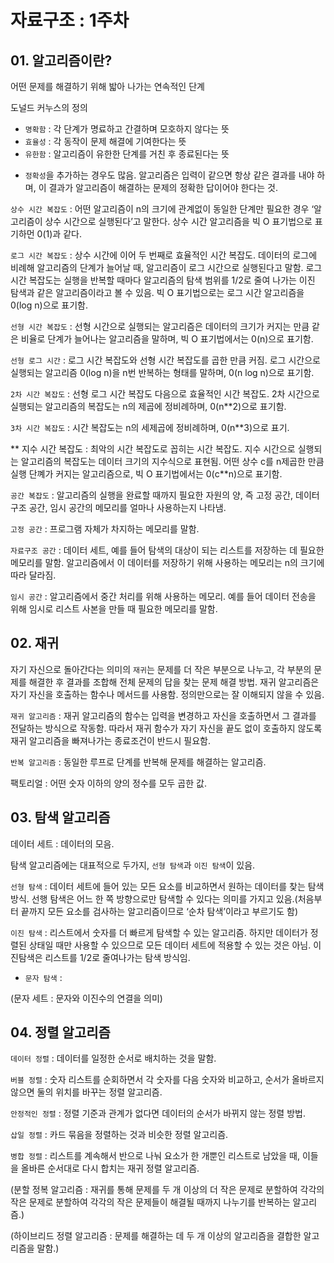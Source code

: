 # 자료구조 : 1주차

## 01. 알고리즘이란?

어떤 문제를 해결하기 위해 밟아 나가는 연속적인 단계

도널드 커누스의 정의 

- `명확함` : 각 단계가 명료하고 간결하며 모호하지 않다는 뜻
- `효율성` : 각 동작이 문제 해결에 기여한다는 뜻
- `유한함` : 알고리즘이 유한한 단계를 거친 후 종료된다는 뜻

+ `정확성`을 추가하는 경우도 많음. 알고리즘은 입력이 같으면 항상 같은 결과를 내야 하며, 이 결과가 알고리즘이 해결하는 문제의 정확한 답이어야 한다는 것.

`상수 시간 복잡도` : 어떤 알고리즘이 n의 크기에 관계없이 동일한 단계만 필요한 경우 ‘알고리즘이 상수 시간으로 실행된다’고 말한다. 상수 시간 알고리즘을 빅 O 표기법으로 표기하먼 0(1)과 같다.

`로그 시간 복잡도` : 상수 시간에 이어 두 번째로 효율적인 시간 복잡도. 데이터의 로그에 비례해 알고리즘의 단계가 늘어날 때, 알고리즘이 로그 시간으로 실행된다고 말함. 로그 시간 복잡도는 실행을 반복할 때마다 알고리즘의 탐색 범위를 1/2로 줄여 나가는 이진 탐색과 같은 알고리즘이라고 볼 수 있음. 빅 O 표기법으로는 로그 시간 알고리즘을 0(log n)으로 표기함.

`선형 시간 복잡도` : 선형 시간으로 실행되는 알고리즘은 데이터의 크기가 커지는 만큼 같은 비율로 단계가 늘어나는 알고리즘을 말하며, 빅 O 표기법에서는 0(n)으로 표기함.

`선형 로그 시간` : 로그 시간 복잡도와 선형 시간 복잡도를 곱한 만큼 커짐. 로그 시간으로 실행되는 알고리즘 0(log n)을 n번 반복하는 형태를 말하며, 0(n log n)으로 표기함.

`2차 시간 복잡도` : 선형 로그 시간 복잡도 다음으로 효율적인 시간 복잡도. 2차 시간으로 실행되는 알고리즘의 복잡도는 n의 제곱에 정비례하며, 0(n**2)으로 표기함.

`3차 시간 복잡도` : 시간 복잡도는 n의 세제곱에 정비례하며, 0(n**3)으로 표기.

** 지수 시간 복잡도 : 최악의 시간 복잡도로 꼽히는 시간 복잡도. 지수 시간으로 실행되는 알고리즘의 복잡도는 데이터 크기의 지수식으로 표현됨. 어떤 상수 c를 n제곱한 만큼 실행 단꼐가 커지는 알고리즘으로, 빅 O 표기법에서는 0(c**n)으로 표기함.

`공간 복잡도` :  알고리즘의 실행을 완료할 때까지 필요한 자원의 양, 즉 고정 공간, 데이터 구조 공간, 임시 공간의 메모리를 얼마나 사용하는지 나타냄.

`고정 공간` : 프로그램 자체가 차지하는 메모리를 말함.

`자료구조 공간` : 데이터 세트, 예를 들어 탐색의 대상이 되는 리스트를 저장하는 데 필요한 메모리를 말함. 알고리즘에서 이 데이터를 저장하기 위해 사용하는 메모리는 n의 크기에 따라 달라짐.

`임시 공간` : 알고리즘에서 중간 처리를 위해 사용하는 메모리. 예를 들어 데이터 전송을 위해 임시로 리스트 사본을 만들 때 필요한 메모리를 말함.

## 02. 재귀

자기 자신으로 돌아간다는 의미의 `재귀`는 문제를 더 작은 부분으로 나누고, 각 부분의 문제를 해결한 후 결과를 조합해 전체 문제의 답을 찾는 문제 해결 방법. 재귀 알고리즘은 자기 자신을 호출하는 함수나 메서드를 사용함. 정의만으로는 잘 이해되지 않을 수 있음. 

`재귀 알고리즘` : 재귀 알고리즘의 함수는 입력을 변경하고 자신을 호출하면서 그 결과를 전달하는 방식으로 작동함. 따라서 재귀 함수가 자기 자신을 끝도 없이 호출하지 않도록 재귀 알고리즘을 빠져나가는 종료조건이 반드시 필요함.

`반복 알고리즘` : 동일한 루프로 단계를 반복해 문제를 해결하는 알고리즘.

팩토리얼 : 어떤 숫자 이하의 양의 정수를 모두 곱한 값.

## 03. 탐색 알고리즘

데이터 세트 : 데이터의 모음.

탐색 알고리즘에는 대표적으로 두가지, `선형 탐색`과 `이진 탐색`이 있음.

`선형 탐색`  : 데이터 세트에 들어 있는 모든 요소를 비교하면서 원하는 데이터를 찾는 탐색 방식. 선행 탐색은 어느 한 쪽 방향으로만 탐색할 수 있다는 의미를 가지고 있음.(처음부터 끝까지 모든 요소를 검사하는 알고리즘이므로 ‘순차 탐색’이라고 부르기도 함)

`이진 탐색`  : 리스트에서 숫자를 더 빠르게 탐색할 수 있는 알고리즘. 하지만 데이터가 정렬된 상태일 때만 사용할 수 있으므로 모든 데이터 세트에 적용할 수 있는 것은 아님. 이진탐색은 리스트를 1/2로 줄여나가는 탐색 방식임.

+ `문자 탐색` : 

(문자 세트 : 문자와 이진수의 연결을 의미)

## 04. 정렬 알고리즘

`데이터 정렬` : 데이터를 일정한 순서로 배치하는 것을 말함. 

`버블 정렬` : 숫자 리스트를 순회하면서 각 숫자를 다음 숫자와 비교하고, 순서가 올바르지 않으면 둘의 위치를 바꾸는 정렬 알고리즘.

`안정적인 정렬` : 정렬 기준과 관계가 없다면 데이터의 순서가 바뀌지 않는 정렬 방법.

`삽일 정렬`  : 카드 묶음을 정렬하는 것과 비슷한 정렬 알고리즘.

`병합 정렬` : 리스트를 계속해서 반으로 나눠 요소가 한 개뿐인 리스트로 남았을 때, 이들을 올바른 순서대로 다시 합치는 재귀 정렬 알고리즘.

(분할 정복 알고리즘 : 재귀를 통해 문제를 두 개 이상의 더 작은 문제로 분할하여 각각의 작은 문제로 분할하여 각각의 작은 문제들이 해결될 때까지 나누기를 반복하는 알고리즘.)

(하이브리드 정렬 알고리즘 : 문제를 해결하는 데 두 개 이상의 알고리즘을 결합한 알고리즘을 말함.)